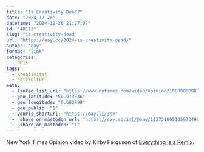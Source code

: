 ```yaml
---
title: "Is Creativity Dead?"
date: "2024-12-26"
datetime: "2024-12-26 21:27:07"
id: "40112"
slug: "is-creativity-dead"
url: "https://eay.cc/2024/is-creativity-dead/"
author: "eay"
format: "link"
categories:
  - 0815
tags:
  - kreativitat
  - netzkultur
meta:
  - linked_list_url: "https://www.nytimes.com/video/opinion/100000009832540/social-media-algorithm-creativity.html"
  - geo_latitude: "50.973836"
  - geo_longitude: "6.682999"
  - geo_public: "1"
  - yourls_shorturl: "https://eay.li/3tv"
  - _share_on_mastodon_url: "https://eay.social/@eay/113721005105973490"
  - _share_on_mastodon: "1"
---
```


New York Times Opinion video by Kirby Ferguson of [Everything is a Remix](https://www.everythingisaremix.info/watch-the-series).
